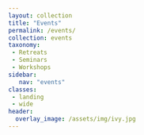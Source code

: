 ```yaml
---
layout: collection
title: "Events"
permalink: /events/
collection: events
taxonomy: 
 - Retreats
 - Seminars
 - Workshops
sidebar:
   nav: "events"
classes:
 - landing
 - wide
header:
  overlay_image: /assets/img/ivy.jpg
---
```

